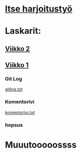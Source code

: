 # [Itse harjoitustyö](https://github.com/Hogwarter/ot-harjoitustyo/tree/master/h-tyo)

# Laskarit:

##  [Viikko 2](https://github.com/Hogwarter/ot-harjoitustyo/tree/master/laskarit/viikko2)

## [Viikko 1](https://github.com/Hogwarter/ot-harjoitustyo/tree/master/laskarit/viikko1)

### Git Log

[gitlog.txt](https://github.com/Hogwarter/ot-harjoitustyo/blob/master/laskarit/viikko1/gitlog.txt)

### Komentorivi

[komentorivi.txt](https://github.com/Hogwarter/ot-harjoitustyo/blob/master/laskarit/viikko1/komentorivi.txt)

### hepsus

# Muuutooooossss

